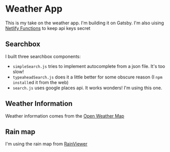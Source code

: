 # Weather App

This is my take on the weather app. I'm building it on Gatsby.
I'm also uising [Netlify Functions](https://github.com/netlify/cli/blob/main/docs/netlify-dev.md) to keep api keys secret

## Searchbox

I built three searchbox components:  
- `simpleSearch.js` tries to implement autocomplete from a json file. It's too slow!
- `typeaheadSearch.js` does it a little better for some obscure reason (I `npm install`ed it from the web)
- `search.js` uses google places api. It works wonders! I'm using this one.

## Weather Information  

Weather information comes from the [Open Weather Map](https://openweathermap.org/)

## Rain map

I'm using the rain map from [RainViewer](https://www.rainviewer.com/)  
